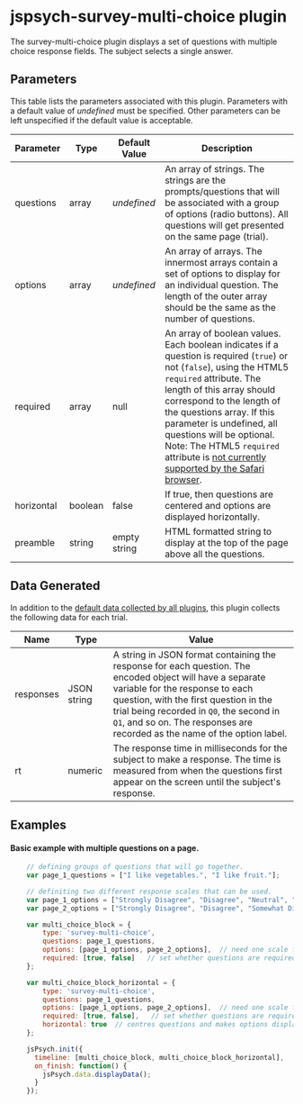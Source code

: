 # jspsych-survey-multi-choice plugin

The survey-multi-choice plugin displays a set of questions with multiple choice response fields. The subject selects a single answer.

## Parameters

This table lists the parameters associated with this plugin. Parameters with a default value of *undefined* must be specified. Other parameters can be left unspecified if the default value is acceptable.

Parameter | Type | Default Value | Description
----------|------|---------------|------------
questions | array | *undefined* | An array of strings. The strings are the prompts/questions that will be associated with a group of options (radio buttons). All questions will get presented on the same page (trial).
options | array |  *undefined* | An array of arrays. The innermost arrays contain a set of options to display for an individual question. The length of the outer array should be the same as the number of questions.
required | array | null | An array of boolean values. Each boolean indicates if a question is required (`true`) or not (`false`), using the HTML5 `required` attribute. The length of this array should correspond to the length of the questions array. If this parameter is undefined, all questions will be optional. Note: The HTML5 `required` attribute is [not currently supported by the Safari browser][1].
horizontal | boolean | false | If true, then questions are centered and options are displayed horizontally.
preamble | string | empty string | HTML formatted string to display at the top of the page above all the questions. 

[1]: https://developer.mozilla.org/en-US/docs/Web/HTML/Element/input#Browser_compatibility

## Data Generated

In addition to the [default data collected by all plugins](overview#datacollectedbyplugins), this plugin collects the following data for each trial.

Name | Type | Value
-----|------|------
responses | JSON string | A string in JSON format containing the response for each question. The encoded object will have a separate variable for the response to each question, with the first question in the trial being recorded in `Q0`, the second in `Q1`, and so on. The responses are recorded as the name of the option label.
rt | numeric | The response time in milliseconds for the subject to make a response. The time is measured from when the questions first appear on the screen until the subject's response.

## Examples

#### Basic example with multiple questions on a page.

```javascript
    // defining groups of questions that will go together.
    var page_1_questions = ["I like vegetables.", "I like fruit."];

    // definiting two different response scales that can be used.
    var page_1_options = ["Strongly Disagree", "Disagree", "Neutral", "Agree", "Strongly Agree"];
    var page_2_options = ["Strongly Disagree", "Disagree", "Somewhat Disagree", "Neural", "Somewhat Agree", "Agree", "Strongly Agree"];

    var multi_choice_block = {
        type: 'survey-multi-choice',
        questions: page_1_questions,
        options: [page_1_options, page_2_options],  // need one scale for every question on a page
        required: [true, false]   // set whether questions are required
    };

    var multi_choice_block_horizontal = {
        type: 'survey-multi-choice',
        questions: page_1_questions,
        options: [page_1_options, page_2_options],  // need one scale for every question on a page
        required: [true, false],   // set whether questions are required
        horizontal: true  // centres questions and makes options display horizontally
    };

    jsPsych.init({
      timeline: [multi_choice_block, multi_choice_block_horizontal],
      on_finish: function() {
        jsPsych.data.displayData();
      }
    });
```
